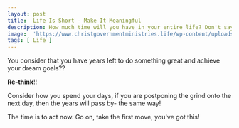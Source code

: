 ```yaml
---
layout: post
title:  Life Is Short - Make It Meaningful
description: How much time will you have in your entire life? Don't say there're years left, years will be wasted in the same way as the days!
image:  'https://www.christgovernmentministries.life/wp-content/uploads/2018/08/Sunset-Through-Reeds-Ministry-Worship-Background-1920x960.jpg'
tags: [ Life ]
---
```


You consider that you have years left to do something great and achieve your dream goals??

**Re-think**!!

Consider how you spend your days, if you are postponing the grind onto the next day, then the years will pass by- the same way!

The time is to act now. Go on, take the first move, you've got this!